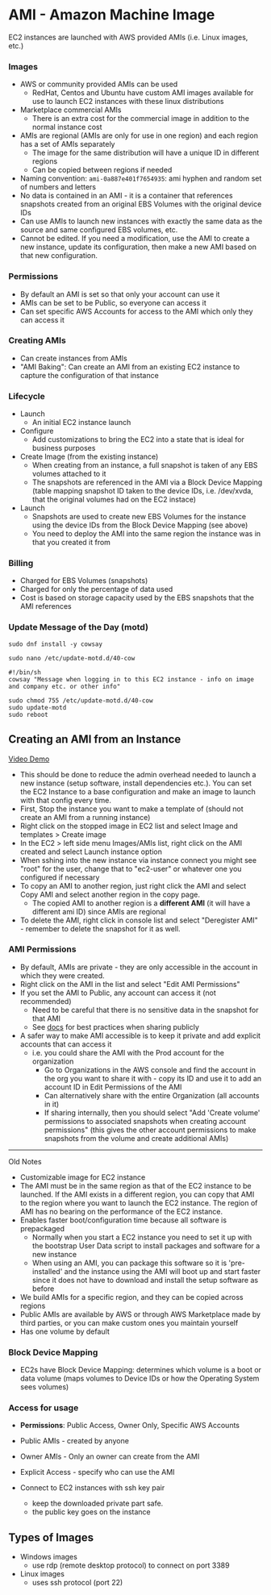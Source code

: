 # AMI - Amazon Machine Image

EC2 instances are launched with AWS provided AMIs (i.e. Linux images, etc.)

### Images

- AWS or community provided AMIs can be used
  - RedHat, Centos and Ubuntu have custom AMI images available for use to launch EC2 instances with these linux distributions
- Marketplace commercial AMIs
  - There is an extra cost for the commercial image in addition to the normal instance cost
- AMIs are regional (AMIs are only for use in one region) and each region has a set of AMIs separately
  - The image for the same distribution will have a unique ID in different regions
  - Can be copied between regions if needed
- Naming convention: `ami-0a887e401f7654935`: ami hyphen and random set of numbers and letters
- No data is contained in an AMI - it is a container that references snapshots created from an original EBS Volumes with the original device IDs
- Can use AMIs to launch new instances with exactly the same data as the source and same configured EBS volumes, etc.
- Cannot be edited. If you need a modification, use the AMI to create a new instance, update its configuration, then make a new AMI based on that new configuration.

### Permissions

- By default an AMI is set so that only your account can use it
- AMIs can be set to be Public, so everyone can access it
- Can set specific AWS Accounts for access to the AMI which only they can access it

### Creating AMIs

- Can create instances from AMIs
- "AMI Baking": Can create an AMI from an existing EC2 instance to capture the configuration of that instance

### Lifecycle

- Launch
  - An initial EC2 instance launch
- Configure
  - Add customizations to bring the EC2 into a state that is ideal for business purposes
- Create Image (from the existing instance)
  - When creating from an instance, a full snapshot is taken of any EBS volumes attached to it
  - The snapshots are referenced in the AMI via a Block Device Mapping (table mapping snapshot ID taken to the device IDs, i.e. /dev/xvda, that the original volumes had on the EC2 instace)
- Launch
  - Snapshots are used to create new EBS Volumes for the instance using the device IDs from the Block Device Mapping (see above)
  - You need to deploy the AMI into the same region the instance was in that you created it from

### Billing

- Charged for EBS Volumes (snapshots)
- Charged for only the percentage of data used
- Cost is based on storage capacity used by the EBS snapshots that the AMI references

### Update Message of the Day (motd)

```
sudo dnf install -y cowsay

sudo nano /etc/update-motd.d/40-cow

#!/bin/sh
cowsay "Message when logging in to this EC2 instance - info on image and company etc. or other info"

sudo chmod 755 /etc/update-motd.d/40-cow
sudo update-motd
sudo reboot
```

## Creating an AMI from an Instance

[Video Demo](https://learn.cantrill.io/courses/1101194/lectures/29064547)

- This should be done to reduce the admin overhead needed to launch a new instance (setup software, install dependencies etc.). You can set the EC2 Instance to a base configuration and make an image to launch with that config every time.
- First, Stop the instance you want to make a template of (should not create an AMI from a running instance)
- Right click on the stopped image in EC2 list and select Image and templates > Create image
- In the EC2 > left side menu Images/AMIs list, right click on the AMI created and select Launch instance option
- When sshing into the new instance via instance connect you might see "root" for the user, change that to "ec2-user" or whatever one you configured if necessary
- To copy an AMI to another region, just right click the AMI and select Copy AMI and select another region in the copy page.
  - The copied AMI to another region is a **different AMI** (it will have a different ami ID) since AMIs are regional
- To delete the AMI, right click in console list and select "Deregister AMI" - remember to delete the snapshot for it as well.

### AMI Permissions

- By default, AMIs are private - they are only accessible in the account in which they were created.
- Right click on the AMI in the list and select "Edit AMI Permissions"
- If you set the AMI to Public, any account can access it (not recommended)
  - Need to be careful that there is no sensitive data in the snapshot for that AMI
  - See [docs](https://docs.aws.amazon.com/AWSEC2/latest/UserGuide/sharing-amis.html) for best practices when sharing publicly
- A safer way to make AMI accessible is to keep it private and add explicit accounts that can access it
  - i.e. you could share the AMI with the Prod account for the organization
    - Go to Organizations in the AWS console and find the account in the org you want to share it with - copy its ID and use it to add an account ID in Edit Permissions of the AMI
    - Can alternatively share with the entire Organization (all accounts in it)
    - If sharing internally, then you should select "Add 'Create volume' permissions to associated snapshots when creating account permissions" (this gives the other account permissions to make snapshots from the volume and create additional AMIs)

---

Old Notes

- Customizable image for EC2 instance
- The AMI must be in the same region as that of the EC2 instance to be launched. If the AMI exists in a different region, you can copy that AMI to the region where you want to launch the EC2 instance. The region of AMI has no bearing on the performance of the EC2 instance.
- Enables faster boot/configuration time because all software is prepackaged
  - Normally when you start a EC2 instance you need to set it up with the bootstrap User Data script to install packages and software for a new instance
  - When using an AMI, you can package this software so it is 'pre-installed' and the instance using the AMI will boot up and start faster since it does not have to download and install the setup software as before
- We build AMIs for a specific region, and they can be copied across regions
- Public AMIs are available by AWS or through AWS Marketplace made by third parties, or you can make custom ones you maintain yourself
- Has one volume by default

### Block Device Mapping

- EC2s have Block Device Mapping: determines which volume is a boot or data volume (maps volumes to Device IDs or how the Operating System sees volumes)

### Access for usage

- **Permissions**: Public Access, Owner Only, Specific AWS Accounts

- Public AMIs - created by anyone
- Owner AMIs - Only an owner can create from the AMI
- Explicit Access - specify who can use the AMI
- Connect to EC2 instances with ssh key pair
  - keep the downloaded private part safe.
  - the public key goes on the instance

## Types of Images

- Windows images
  - use rdp (remote desktop protocol) to connect on port 3389
- Linux images
  - uses ssh protocol (port 22)
